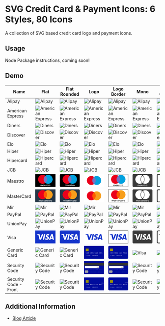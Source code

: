 # SVG Credit Card & Payment Icons: 6 Styles, 80 Icons

A collection of SVG based credit card logo and payment icons.

## Usage

Node Package instructions, coming soon!

## Demo

| Name                  | Flat                                  | Flat Rounded                                  | Logo                                  | Logo Border                                  | Mono                                  | Mono Outline                                  |
| --------------------- | ------------------------------------- | --------------------------------------------- | ------------------------------------- | -------------------------------------------- | ------------------------------------- | --------------------------------------------- |
| Alipay                | ![Alipay](flat/alipay.svg)            | ![Alipay](flat-rounded/alipay.svg)            | ![Alipay](logo/alipay.svg)            | ![Alipay](logo-border/alipay.svg)            | ![Alipay](mono/alipay.svg)            | ![Alipay](mono-outline/alipay.svg)            |
| American Express      | ![American Express](flat/amex.svg)    | ![American Express](flat-rounded/amex.svg)    | ![American Express](logo/amex.svg)    | ![American Express](logo-border/amex.svg)    | ![American Express](mono/amex.svg)    | ![American Express](mono-outline/amex.svg)    |
| Diners                | ![Diners](flat/diners.svg)            | ![Diners](flat-rounded/diners.svg)            | ![Diners](logo/diners.svg)            | ![Diners](logo-border/diners.svg)            | ![Diners](mono/diners.svg)            | ![Diners](mono-outline/diners.svg)            |
| Discover              | ![Discover](flat/discover.svg)        | ![Discover](flat-rounded/discover.svg)        | ![Discover](logo/discover.svg)        | ![Discover](logo-border/discover.svg)        | ![Discover](mono/discover.svg)        | ![Discover](mono-outline/discover.svg)        |
| Elo                   | ![Elo](flat/elo.svg)                  | ![Elo](flat-rounded/elo.svg)                  | ![Elo](logo/elo.svg)                  | ![Elo](logo-border/elo.svg)                  | ![Elo](mono/elo.svg)                  | ![Elo](mono-outline/elo.svg)                  |
| Hiper                 | ![Hiper](flat/hiper.svg)              | ![Hiper](flat-rounded/hiper.svg)              | ![Hiper](logo/hiper.svg)              | ![Hiper](logo-border/hiper.svg)              | ![Hiper](mono/hiper.svg)              | ![Hiper](mono-outline/hiper.svg)              |
| Hipercard             | ![Hipercard](flat/hipercard.svg)      | ![Hipercard](flat-rounded/hipercard.svg)      | ![Hipercard](logo/hipercard.svg)      | ![Hipercard](logo-border/hipercard.svg)      | ![Hipercard](mono/hipercard.svg)      | ![Hipercard](mono-outline/hipercard.svg)      |
| JCB                   | ![JCB](flat/jcb.svg)                  | ![JCB](flat-rounded/jcb.svg)                  | ![JCB](logo/jcb.svg)                  | ![JCB](logo-border/jcb.svg)                  | ![JCB](mono/jcb.svg)                  | ![JCB](mono-outline/jcb.svg)                  |
| Maestro               | ![Maestro](flat/maestro.svg)          | ![Maestro](flat-rounded/maestro.svg)          | ![Maestro](logo/maestro.svg)          | ![Maestro](logo-border/maestro.svg)          | ![Maestro](mono/maestro.svg)          | ![Maestro](mono-outline/maestro.svg)          |
| MasterCard            | ![MasterCard](flat/mastercard.svg)    | ![MasterCard](flat-rounded/mastercard.svg)    | ![MasterCard](logo/mastercard.svg)    | ![MasterCard](logo-border/mastercard.svg)    | ![MasterCard](mono/mastercard.svg)    | ![MasterCard](mono-outline/mastercard.svg)    |
| Mir                   | ![Mir](flat/mir.svg)                  | ![Mir](flat-rounded/mir.svg)                  | ![Mir](logo/mir.svg)                  | ![Mir](logo-border/mir.svg)                  | ![Mir](mono/mir.svg)                  | ![Mir](mono-outline/mir.svg)                  |
| PayPal                | ![PayPal](flat/paypal.svg)            | ![PayPal](flat-rounded/paypal.svg)            | ![PayPal](logo/paypal.svg)            | ![PayPal](logo-border/paypal.svg)            | ![PayPal](mono/paypal.svg)            | ![PayPal](mono-outline/paypal.svg)            |
| UnionPay              | ![UnionPay](flat/unionpay.svg)        | ![UnionPay](flat-rounded/unionpay.svg)        | ![UnionPay](logo/unionpay.svg)        | ![UnionPay](logo-border/unionpay.svg)        | ![UnionPay](mono/unionpay.svg)        | ![UnionPay](mono-outline/unionpay.svg)        |
| Visa                  | ![Visa](flat/visa.svg)                | ![UnionPay](flat-rounded/visa.svg)            | ![UnionPay](logo/visa.svg)            | ![UnionPay](logo-border/visa.svg)            | ![UnionPay](mono/visa.svg)            | ![UnionPay](mono-outline/visa.svg)            |
| Generic Card          | ![Generic Card](flat/generic.svg)     | ![Generic Card](flat-rounded/generic.svg)     | ![Generic Card](logo/generic.svg)     | ![Generic Card](logo-border/generic.svg)     | ![Visa](mono/generic.svg)             | ![Visa](mono-outline/generic.svg)             |
| Security Code         | ![Security Code](flat/code.svg)       | ![Security Code](flat-rounded/code.svg)       | ![Security Code](logo/code.svg)       | ![Security Code](logo-border/code.svg)       | ![Security Code](mono/code.svg)       | ![Security Code](mono-outline/code.svg)       |
| Security Code - Front | ![Security Code](flat/code-front.svg) | ![Security Code](flat-rounded/code-front.svg) | ![Security Code](logo/code-front.svg) | ![Security Code](logo-border/code-front.svg) | ![Security Code](mono/code-front.svg) | ![Security Code](mono-outline/code-front.svg) |

## Additional Information
- [Blog Article](https://www.aaronfagan.ca/blog/2017/svg-credit-card-payment-icons-6-styles-80-icons/)